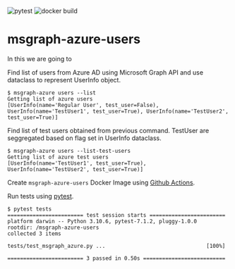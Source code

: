 ![pytest](https://github.com/prabhuwk/msgraph-azure-users/actions/workflows/test.yml/badge.svg)
![docker build](https://github.com/prabhuwk/msgraph-azure-users/actions/workflows/main.yml/badge.svg)


# msgraph-azure-users

In this we are going to

Find list of users from Azure AD using Microsoft Graph API and use dataclass to represent UserInfo object.
```shell
$ msgraph-azure users --list
Getting list of azure users
[UserInfo(name='Regular User', test_user=False), UserInfo(name='TestUser1', test_user=True), UserInfo(name='TestUser2', test_user=True)]
```

Find list of test users obtained from previous command. TestUser are seggregated based on flag set in  UserInfo dataclass.
```shell
$ msgraph-azure users --list-test-users
Getting list of azure test users
[UserInfo(name='TestUser1', test_user=True), UserInfo(name='TestUser2', test_user=True)]
```

Create `msgraph-azure-users` Docker Image using [Github Actions](https://docs.github.com/en/actions).


Run tests using [pytest](https://docs.pytest.org/en/7.1.x/contents.html).
```shell
$ pytest tests
======================== test session starts ========================
platform darwin -- Python 3.10.6, pytest-7.1.2, pluggy-1.0.0
rootdir: /msgraph-azure-users
collected 3 items

tests/test_msgraph_azure.py ...                                [100%]

======================== 3 passed in 0.50s ==========================
```
